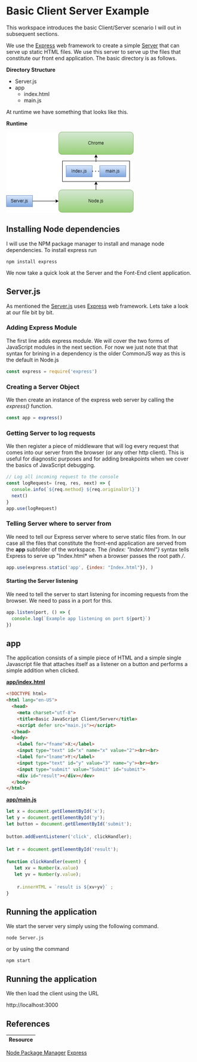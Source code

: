 # Basic Client Server Example
This workspace introduces the basic Client/Server scenario I will out in subsequent sections.

 We use the [Express](https://expressjs.com/) web framework to create a simple [Server](./Server.js) that can serve up static HTML files. We use this server to serve up the files that constitute our front end application. The basic directory is as follows.
 
**Directory Structure**
- Server.js
- app
  - index.html
  - main.js

At runtime we have something that looks like this.
</br>

**Runtime**

![Client and Server](./img/basic-client-server.drawio.png)

## Installing Node dependencies
I will use the NPM package manager to install and manage node dependencies. To install express run

```
npm install express
```

We now take a quick look at the Server and the Font-End client application.
## Server.js
As mentioned the [Server.js](./Server.js) uses [Express](https://expressjs.com/) web framework. Lets take a look at our file bit by bit.

### Adding Express Module

The first line adds express module. We will cover the two forms of JavaScript modules in the next section. For now we just note that that syntax for brining in a dependency is the older CommonJS way as this is the default in Node.js 

```js
const express = require('express')
```

### Creating a Server Object

We then create an instance of the express web server by calling the *express()* function.

```js
const app = express()
```

### Getting Server to log  requests
We then register a piece of middleware that will log every request that comes into our server from the browser (or any other http client). This is useful for diagnostic purposes and for adding breakpoints when we cover the basics of JavaScript debugging.

```js
// Log all incoming request to the console
const logRequest= (req, res, next) => {
  console.info(`${req.method} ${req.originalUrl}`)
  next()
}
app.use(logRequest)
```

### Telling Server where to server from
We need to tell our Express server where to serve static files from. In our case all the files that constitute the front-end application are served from the **app** subfolder of the workspace. The *{index: "Index.html"}* syntax tells Express to serve up "Index.html* when a browser passes the root path */*.

```js
app.use(express.static('app', {index: "Index.html"}), )
```

#### Starting the Server listening
We need to tell the server to start listening for incoming requests from the browser. We need to pass in a port for this.

```js
app.listen(port, () => {
  console.log(`Example app listening on port ${port}`)
})
```
## app
The application consists of a simple piece of HTML and a simple single Javascript file that attaches itself as a listener on a button and performs a simple addition when clicked.

**[app/index.html](./app/index.html)**

```html
<!DOCTYPE html>
<html lang="en-US">
  <head>
    <meta charset="utf-8">
    <title>Basic JavaScript Client/Server</title>
    <script defer src="main.js"></script>
  </head>
  <body>
    <label for="fname">X:</label>
    <input type="text" id="x" name="x" value="2"><br><br>
    <label for="lname">Y:</label>
    <input type="text" id="y" value="3" name="y"><br><br>
    <input type="submit" value="Submit" id="submit">  
    <div id="result"></div></dev>
  </body>
</html>
```

**[app/main.js](./app/main.js)**
```js
let x = document.getElementById('x');
let y = document.getElementById('y');
let button = document.getElementById('submit');

button.addEventListener('click', clickHandler);

let r = document.getElementById('result');

function clickHandler(event) {
   let xv = Number(x.value)
   let yv = Number(y.value);
   
    r.innerHTML = `result is ${xv+yv}` ;
}
```

## Running the application
We start the server very simply using the following command.

```
node Server.js
```

or by using the command 

```
npm start
```

## Running the application
We then load the client using the URL

http://localhost:3000

## References 
|Resource|
:--|
[Node Package Manager](https://www.npmjs.com/)
[Express](https://expressjs.com/)
